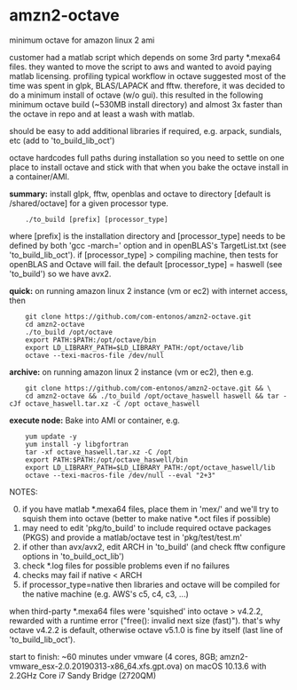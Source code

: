 # amzn2-octave
minimum octave for amazon linux 2 ami

customer had a matlab script which depends on some 3rd party \*.mexa64 files. they wanted to move the script to aws and wanted to avoid paying matlab licensing. profiling typical workflow in octave suggested most of the time was spent in glpk, BLAS/LAPACK and fftw. therefore, it was decided to do a minimum install of octave (w/o gui). this resulted in the following minimum octave build (~530MB install directory) and almost 3x faster than the octave in repo and at least a wash with matlab.

should be easy to add additional libraries if required, e.g. arpack, sundials, etc (add to 'to_build_lib_oct')

octave hardcodes full paths during installation so you need to settle on one place to install octave and stick with that when you bake the octave install in a container/AMI.

<b>summary:</b> install glpk, fftw, openblas and octave to directory [default is /shared/octave] for a given processor type. 

		./to_build [prefix] [processor_type]

where \[prefix] is the installation directory and \[processor_type] needs to be defined by both 'gcc -march=' option and in openBLAS's TargetList.txt (see 'to_build_lib_oct').
if \[processor_type] > compiling machine, then tests for openBLAS and Octave will fail. the default \[processor_type] = haswell (see 'to_build') so we have avx2.


<b>quick:</b> on running amazon linux 2 instance (vm or ec2) with internet access, then
	
		git clone https://github.com/com-entonos/amzn2-octave.git
		cd amzn2-octave
		./to_build /opt/octave
		export PATH:$PATH:/opt/octave/bin
		export LD_LIBRARY_PATH=$LD_LIBRARY_PATH:/opt/octave/lib
		octave --texi-macros-file /dev/null
		
		
<b>archive:</b> on running amazon linux 2 instance (vm or ec2), then e.g.
	
		git clone https://github.com/com-entonos/amzn2-octave.git && \
		cd amzn2-octave && ./to_build /opt/octave_haswell haswell && tar -cJf octave_haswell.tar.xz -C /opt octave_haswell

	
<b>execute node:</b> Bake into AMI or container, e.g.
	
		yum update -y
		yum install -y libgfortran
		tar -xf octave_haswell.tar.xz -C /opt
		export PATH:$PATH:/opt/octave_haswell/bin
		export LD_LIBRARY_PATH=$LD_LIBRARY_PATH:/opt/octave_haswell/lib
		octave --texi-macros-file /dev/null --eval "2+3"


NOTES:

0) if you have matlab \*.mexa64 files, place them in 'mex/' and we'll try to squish them into octave (better to make native \*.oct files if possible)
1) may need to edit 'pkg/to_build' to include required octave packages (PKGS) and provide a matlab/octave test in 'pkg/test/test.m'
2) if other than avx/avx2, edit ARCH in 'to_build' (and check fftw configure options in 'to_build_oct_lib')
3) check \*.log files for possible problems even if no failures
4) checks may fail if native < ARCH
5) if processor_type=native then libraries and octave will be compiled for the native machine (e.g. AWS's c5, c4, c3, ...)

when third-party \*.mexa64 files were 'squished' into octave > v4.2.2, rewarded with a runtime error ("free(): invalid next size (fast)"). that's why octave v4.2.2 is default, otherwise octave v5.1.0 is fine by itself (last line of 'to_build_lib_oct').

start to finish: ~60 minutes under vmware (4 cores, 8GB; amzn2-vmware_esx-2.0.20190313-x86_64.xfs.gpt.ova) on macOS 10.13.6 with 2.2GHz Core i7 Sandy Bridge (2720QM)
